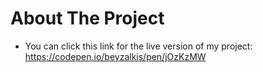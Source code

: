 # About The Project
 
* You can click this link for the live version of my project: https://codepen.io/beyzalkis/pen/jOzKzMW
